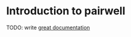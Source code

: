 # Introduction to pairwell

TODO: write [great documentation](http://jacobian.org/writing/great-documentation/what-to-write/)
